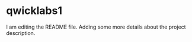 # qwicklabs1

I am editing the README file. Adding some more details about the project description.
